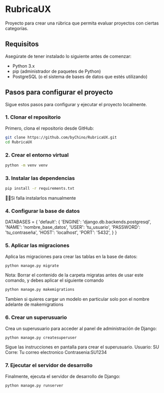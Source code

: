 # RubricaUX

Proyecto para crear una rúbrica que permita evaluar proyectos con ciertas categorías.

## Requisitos

Asegúrate de tener instalado lo siguiente antes de comenzar:

- Python 3.x
- pip (administrador de paquetes de Python)
- PostgreSQL (o el sistema de bases de datos que estés utilizando)

## Pasos para configurar el proyecto

Sigue estos pasos para configurar y ejecutar el proyecto localmente.

### 1. Clonar el repositorio

Primero, clona el repositorio desde GitHub:

```bash
git clone https://github.com/byChino/RubricaUX.git
cd RubricaUX
```
### 2. Crear el entorno virtual
```bash
python -m venv venv
```
### 3. Instalar las dependencias
```bash
pip install -r requirements.txt
```
☝🏿Si falla instalarlos manualmente

### 4. Configurar la base de datos
DATABASES = {
    'default': {
        'ENGINE': 'django.db.backends.postgresql',
        'NAME': 'nombre_base_datos',
        'USER': 'tu_usuario',
        'PASSWORD': 'tu_contraseña',
        'HOST': 'localhost',
        'PORT': '5432',
    }
}


### 5. Aplicar las migraciones
Aplica las migraciones para crear las tablas en la base de datos:
```bash
python manage.py migrate
```

Nota: Borrar el contenido de la carpeta migratas antes de usar este comando, y debes aplicar el siguiente comando
```bash
python manage.py makemigrations
```
Tambien si quieres cargar un modelo en particular solo pon el nombre adelante de makemigrations

### 6. Crear un superusuario
Crea un superusuario para acceder al panel de administración de Django:

```bash
python manage.py createsuperuser
```
Sigue las instrucciones en pantalla para crear el superusuario.
Usuario: SU
Corre: Tu correo electronico
Contrasenia:SU1234

### 7. Ejecutar el servidor de desarrollo
Finalmente, ejecuta el servidor de desarrollo de Django:
```bash
python manage.py runserver
```

